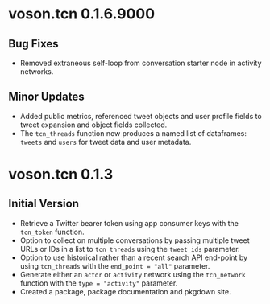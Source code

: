 # voson.tcn 0.1.6.9000

## Bug Fixes
- Removed extraneous self-loop from conversation starter node in activity networks.

## Minor Updates
- Added public metrics, referenced tweet objects and user profile fields to tweet expansion and object fields collected.
- The `tcn_threads` function now produces a named list of dataframes: `tweets` and `users` for tweet data and user metadata.

# voson.tcn 0.1.3

## Initial Version
- Retrieve a Twitter bearer token using app consumer keys with the `tcn_token` function.
- Option to collect on multiple conversations by passing multiple tweet URLs or IDs in a list to `tcn_threads` using the `tweet_ids` parameter.
- Option to use historical rather than a recent search API end-point by using `tcn_threads` with the `end_point = "all"` parameter. 
- Generate either an `actor` or `activity` network using the `tcn_network` function with the `type = "activity"` parameter.
- Created a package, package documentation and pkgdown site.
